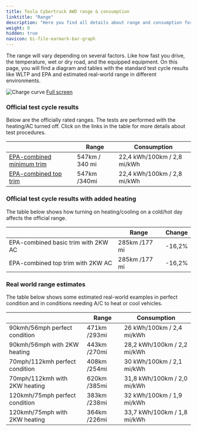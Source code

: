 ```yaml
---
title: Tesla Cybertruck AWD range & consumption
linktitle: "Range"
description: "Here you find all details about range and consumption for Tesla Cybertruck AWD."
weight: 9
hidden: true
navicon: bi-file-earmark-bar-graph
---
```

<!-- markdownlint-disable MD033 -->

The range will vary depending on several factors. Like how fast you drive, the temperature, wet or dry road, and the equipped equipment. On this page, you will find a diagram and tables with the standard test cycle results like WLTP and EPA and estimated real-world range in different environments. 

<img class="img-fluid" alt="Charge curve" src="../range.svg"/>
<a href="../range.svg">Full screen</a>

### Official test cycle results

Below are the officially rated ranges. The tests are performed with the heating/AC turned off. Click on the links in the table for more details about test procedures. 

<table class="table table-striped">
<thead>
<tr><th></th><th>  Range </th><th>Consumption </th></tr>
<tbody>
<tr><td><a href="../../../../../guides/understandingrange/epa/">EPA-combined minimum trim</a></td><td>547km / 340 mi</td><td> 22,4 kWh/100km / 2,8 mi/kWh </td></tr> 
<tr><td><a href="../../../../../guides/understandingrange/epa/">EPA-combined top trim </a></td><td>547km /340mi</td><td> 22,4 kWh/100km / 2,8 mi/kWh  </td></tr> 
</tbody></table>

### Official test cycle results with added heating

The table below shows how turning on heating/cooling on a cold/hot day affects the official range. 

<table class="table table-striped">
<thead>
<tr><th></th><th>  Range </th><th>Change </th></tr>
<tbody>
<tr><td>  EPA-combined basic trim with 2KW AC </td><td> 285km /177 mi </td><td> -16,2%</td></tr>
<tr><td>  EPA-combined top trim with 2KW AC </td><td> 285km /177 mi </td><td> -16,2%</td></tr>
</tbody></table>

### Real world range estimates

The table below shows some estimated real-world examples in perfect condition and in conditions needing A/C to heat or cool vehicles. 

<table class="table table-striped">
<thead>
<tr><th></th><th>  Range </th><th>Consumption </th></tr>
<tbody>
<tr><td> 90kmh/56mph perfect condition </td><td> 471km /293mi</td><td> 26 kWh/100km / 2,4 mi/kWh </td></tr>
<tr><td> 90kmh/56mph with 2KW heating </td><td> 443km /270mi</td><td> 28,2 kWh/100km / 2,2 mi/kWh </td></tr
<tr><td> 70mph/112kmh perfect condition </td><td> 408km /254mi</td><td> 30 kWh/100km / 2,1 mi/kWh</td></tr>
<tr><td> 70mph/112kmh with 2KW heating </td><td> 620km /385mi</td><td> 31,8 kWh/100km / 2,0 mi/kWh  </td></tr
<tr><td> 120kmh/75mph perfect condition </td><td> 383km /238mi</td><td> 32 kWh/100km / 1,9 mi/kWh </td></tr>
<tr><td> 120kmh/75mph with 2KW heating </td><td> 364km /226mi</td><td> 33,7 kWh/100km / 1,8 mi/kWh </td></tr
</tbody></table>
